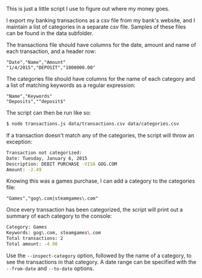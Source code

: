 This is just a little script I use to figure out where my money goes.

I export my banking transactions as a csv file from my bank's website, and I maintain a list of categories in a separate csv file. Samples of these files can be found in the data subfolder.

The transactions file should have columns for the date, amount and name of each transaction, and a header row:

```
"Date","Name","Amount"
"1/4/2015","DEPOSIT","1000000.00"
```

The categories file should have columns for the name of each category and a list of matching keywords as a regular expression:

```
"Name","Keywords"
"Deposits","^deposit$"
```

The script can then be run like so:

```bash
$ node transactions.js data/transactions.csv data/categories.csv
```

If a transaction doesn't match any of the categories, the script will throw an exception:

```bash
Transaction not categorized:
Date: Tuesday, January 6, 2015
Description: DEBIT PURCHASE -VISA GOG.COM
Amount: -2.49
```

Knowing this was a games purchase, I can add a category to the categories file:

```
"Games","gog\.com|steamgames\.com"
```

Once every transaction has been categorized, the script will print out a summary of each category to the console:

```bash
Category: Games
Keywords: gog\.com, steamgames\.com
Total transactions: 2
Total amount: -4.98
```

Use the `--inspect-category` option, followed by the name of a category, to see the transactions in that category. A date range can be specified with the `--from-date` and `--to-date` options.

